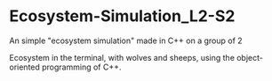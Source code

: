 # Ecosystem-Simulation_L2-S2
An simple "ecosystem simulation" made in C++ on a group of 2

Ecosystem in the terminal, with wolves and sheeps, using the object-oriented programming of C++.
